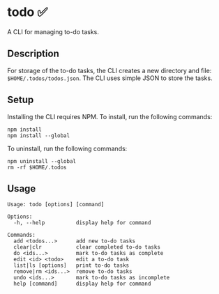 # todo ✅

A CLI for managing to-do tasks.

## Description

For storage of the to-do tasks, the CLI creates a new directory and file: `$HOME/.todos/todos.json`. The CLI uses simple JSON to store the tasks.

## Setup

Installing the CLI requires NPM. To install, run the following commands:

```log
npm install
npm install --global
```

To uninstall, run the following commands:

```log
npm uninstall --global
rm -rf $HOME/.todos
```

## Usage

```log
Usage: todo [options] [command]

Options:
  -h, --help          display help for command

Commands:
  add <todos...>      add new to-do tasks
  clear|clr           clear completed to-do tasks
  do <ids...>         mark to-do tasks as complete
  edit <id> <todo>    edit a to-do task
  list|ls [options]   print to-do tasks
  remove|rm <ids...>  remove to-do tasks
  undo <ids...>       mark to-do tasks as incomplete
  help [command]      display help for command
```
